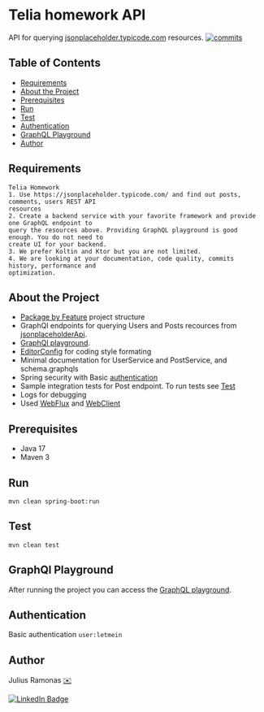 # Telia homework API
API for querying [jsonplaceholder.typicode.com](https://jsonplaceholder.typicode.com) resources.
[![commits](https://badgen.net/github/commits/cezariz/telia-homework/main)](https://badgen.net/github/commits/cezariz/telia-homework/main?icon=github&color=green)

## Table of Contents
* [Requirements](#requirements)
* [About the Project](#about-the-project)
* [Prerequisites](#prerequisites)
* [Run](#run)
* [Test](#test)
* [Authentication](#authentication)
* [GraphQL Playground](#graphql-playground)
* [Author](author)

## Requirements
    Telia Homework
    1. Use https://jsonplaceholder.typicode.com/ and find out posts, comments, users REST API
    resources
    2. Create a backend service with your favorite framework and provide one GraphQL endpoint to
    query the resources above. Providing GraphQL playground is good enough. You do not need to
    create UI for your backend.
    3. We prefer Koltin and Ktor but you are not limited.
    4. We are looking at your documentation, code quality, commits history, performance and
    optimization.

## About the Project
- [Package by Feature](https://www.techyourchance.com/popular-package-structures#package-by-feature) project structure
- GraphQl endpoints for querying Users and Posts  recources from [jsonplaceholderApi](https://jsonplaceholder.typicode.com/).
- [GraphQl playground](#graphql-playground).
- [EditorConfig](https://EditorConfig.org) for coding style formating
- Minimal documentation for UserService and PostService, and schema.graphqls
- Spring security with Basic [authentication](#authentication)
- Sample integration tests for Post endpoint. To run tests see [Test](#test)
- Logs for debugging
- Used [WebFlux](https://docs.spring.io/spring-framework/docs/current/reference/html/web-reactive.html) and [WebClient](https://docs.spring.io/spring-framework/docs/current/reference/html/web-reactive.html#webflux-client)

## Prerequisites
* Java 17
* Maven 3

## Run
```shell
mvn clean spring-boot:run
```

## Test
```shell
mvn clean test
```

## GraphQl Playground
After running the project you can access the [GraphQL playground](http://localhost:8080/graphiql?path=/graphql).

## Authentication
Basic authentication
`user:letmein`

## Author
Julius Ramonas [✉️](mailto:julius@ramonas.xyz)
<div id="badges">
  <a href="https://www.linkedin.com/in/julius-ramonas-b172ab9a/">
    <img src="https://img.shields.io/badge/LinkedIn-blue?style=for-the-badge&logo=linkedin&logoColor=white" alt="LinkedIn Badge"/>
  </a>
</div>
